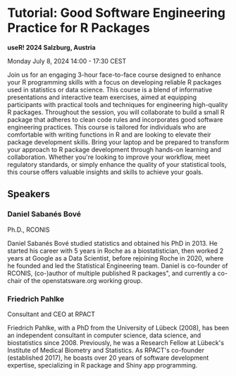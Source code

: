 # Tutorial: Good Software Engineering Practice for R Packages

**useR! 2024 Salzburg, Austria**

Monday July 8, 2024 14:00 - 17:30 CEST

Join us for an engaging 3-hour face-to-face course designed to enhance your R programming skills with a focus on developing reliable R packages used in statistics or data science. This course is a blend of informative presentations and interactive team exercises, aimed at equipping participants with practical tools and techniques for engineering high-quality R packages. Throughout the session, you will collaborate to build a small R package that adheres to clean code rules and incorporates good software engineering practices. This course is tailored for individuals who are comfortable with writing functions in R and are looking to elevate their package development skills. Bring your laptop and be prepared to transform your approach to R package development through hands-on learning and collaboration. Whether you're looking to improve your workflow, meet regulatory standards, or simply enhance the quality of your statistical tools, this course offers valuable insights and skills to achieve your goals.

## Speakers

### Daniel Sabanés Bové

Ph.D., RCONIS

Daniel Sabanés Bové studied statistics and obtained his PhD in 2013. He started his career with 5 years in Roche as a biostatistician, then worked 2 years at Google as a Data Scientist, before rejoining Roche in 2020, where he founded and led the Statistical Engineering team. Daniel is co-founder of RCONIS, (co-)author of multiple published R packages", and currently a co-chair of the openstatsware.org working group.

### Friedrich Pahlke

Consultant and CEO at RPACT

Friedrich Pahlke, with a PhD from the University of Lübeck (2008), has been an independent consultant in computer science, data science, and biostatistics since 2008. Previously, he was a Research Fellow at Lübeck's Institute of Medical Biometry and Statistics. As RPACT's co-founder (established 2017), he boasts over 20 years of software development expertise, specializing in R package and Shiny app programming.
